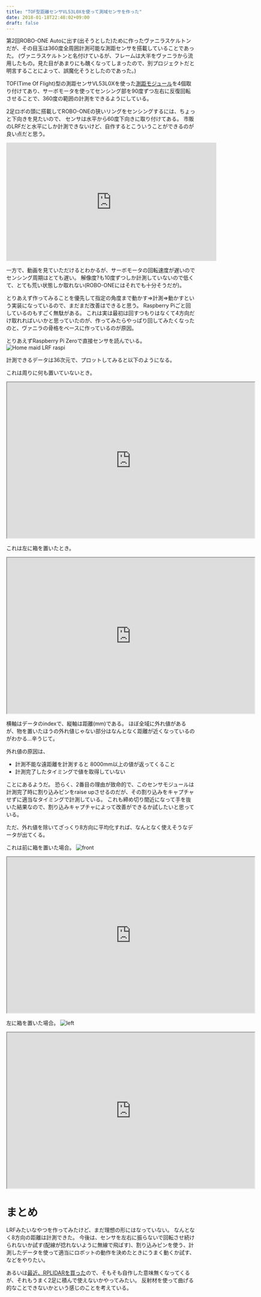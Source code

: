 ```yaml
---
title: "TOF型距離センサVL53L0Xを使って測域センサを作った"
date: 2018-01-18T22:48:02+09:00
draft: false
---
```


第2回ROBO-ONE Autoに出す(出そうとした)ために作ったヴァニラスケルトンだが、その目玉は360度全周囲計測可能な測距センサを搭載していることであった。
(ヴァニラスケルトンと名付けているが、フレームは大半をヴァニラから流用したもの。見た目があまりにも醜くなってしまったので、別プロジェクトだと明言することによって、誤魔化そうとしたのであった。)

TOF(Time Of Flight)型の測距センサVL53L0Xを使った[測距モジュール](https://www.switch-science.com/catalog/2869/)を4個取り付けてあり、サーボモータを使ってセンシング部を90度ずつ左右に反復回転させることで、360度の範囲の計測をできるようにしている。

2足ロボの頭に搭載してROBO-ONEの狭いリングをセンシングするには、ちょっと下向きを見たいので、
センサは水平から60度下向きに取り付けてある。
市販のLRFだと水平にしか計測できないけど、自作するとこういうことができるのが良い点だと思う。

<iframe width="560" height="315" src="https://www.youtube.com/embed/Yf5KiL0H3xg" frameborder="0" allow="autoplay; encrypted-media" allowfullscreen></iframe>

一方で、動画を見ていただけるとわかるが、サーボモータの回転速度が遅いのでセンシング周期はとても遅い。
解像度?も10度ずつしか計測していないので低くて、とても荒い状態しか取れない(ROBO-ONEにはそれでも十分そうだが)。

とりあえず作ってみることを優先して指定の角度まで動かす=>計測=>動かすという実装になっているので、まだまだ改善はできると思う。
Raspberry Piごと回しているのもすごく無駄がある。
これは実は最初は回すつもりはなくて4方向だけ取れればいいかと思っていたのが、作ってみたらやっぱり回してみたくなったのと、ヴァニラの骨格をベースに作っているのが原因。

とりあえずRaspberry Pi Zeroで直接センサを読んでいる。
![Home maid LRF raspi](/images/2018/01/board_close_up.jpg)

計測できるデータは36次元で、プロットしてみると以下のようになる。

これは周りに何も置いていないとき。
<iframe width="660" height="415" src="https://docs.google.com/spreadsheets/d/e/2PACX-1vSdUjyqCYW1DlT4eCL6nJ63yC6BSE-VuNcm1CCI5Vi1cDfEf3ibGNSSkZy8OfgfUw9LAUQutqWPh_hD/pubchart?oid=521443742&amp;format=image"></iframe>

これは左に箱を置いたとき。
<iframe  width="660" height="415" src="https://docs.google.com/spreadsheets/d/e/2PACX-1vTN0nOHDY_WP1bkwXZJ1any1O2kw6NMn-IwGtUbG-xsLO7g53W50gCInmYiXYRXfBhbIZecDzyo-GLc/pubchart?oid=652289347&amp;format=image"></iframe>

横軸はデータのindexで、縦軸は距離(mm)である。
ほぼ全域に外れ値があるが、物を置いたほうの外れ値じゃない部分はなんとなく距離が近くなっているのがわかる...辛うじて。

外れ値の原因は、

* 計測不能な遠距離を計測すると 8000mm以上の値が返ってくること
* 計測完了したタイミングで値を取得していない

ことにあるようだ。
恐らく、2番目の理由が致命的で、このセンサモジュールは計測完了時に割り込みピンをraise upさせるのだが、その割り込みをキャプチャせずに適当なタイミングで計測している。
これも締め切り間近になって手を抜いた結果なので、割り込みキャプチャによって改善ができるか試したいと思っている。

ただ、外れ値を除いてざっくり8方向に平均化すれば、なんとなく使えそうなデータが出てくる。

これは前に箱を置いた場合。
![front](/images/2018/01/measureing_front.jpg)
<iframe width="660" height="415" src="https://docs.google.com/spreadsheets/d/e/2PACX-1vTmlQ--wzVazXq4y03thtX8cBddNnt3e2dThicC4SsEe7PyeF__gAo02iAJaFe_24w2M_pj3V26bg0i/pubchart?oid=1926959665&amp;format=image"></iframe>

左に箱を置いた場合。
![left](/images/2018/01/measureing_left.jpg)
<iframe width="660" height="415" src="https://docs.google.com/spreadsheets/d/e/2PACX-1vQnsels2-90FdNdC8beApuVriIDFTZRFOwnN7SsKqOBAUbnoUxtbqnCIymfkZmepOSt1rMt3rod_jIb/pubchart?oid=1930359957&amp;format=image"></iframe>

# まとめ
LRFみたいなやつを作ってみたけど、まだ理想の形にはなっていない。
なんとなく8方向の距離は計測できた。
今後は、センサを左右に振らないで回転させ続けられないか試す(配線が捻れないように無線で飛ばす)、割り込みピンを使う、計測したデータを使って適当にロボットの動作を決めたときにうまく動くか試す、などをやりたい。

あるいは[最近、RPLIDARを買った](../20171116-rplidar)ので、そもそも自作した意味無くなってくるが、それもうまく2足に積んで使えないかやってみたい。
反射材を使って曲げる的なことできないかという感じのことを考えている。
